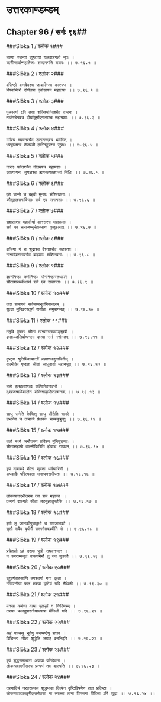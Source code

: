 उत्तरकाण्डम्डम्
===============================


## Chapter 96  / सर्गः ९६##


###Slōka 1 / श्लोक १###


    तस्यां रजन्यां व्युष्टायां यज्ञवाटगतो नृपः ।
    ऋषीन्सर्वान्महातेजाः शब्दापयति राघवः ।। ७.९६.१ ॥


###Slōka 2 / श्लोक २###


    वसिष्ठो वामदेवश्च जाबालिरथ काश्यपः ।
    विश्वामित्रो दीर्घतपा दुर्वासाश्च महातपाः ।। ७.९६.२ ॥


###Slōka 3 / श्लोक ३###


    पुलस्त्यो ऽपि तथा शक्तिर्भार्गवश्चैव वामनः ।
    मार्कण्डेयश्च दीर्घायुर्मौद्गल्यश्च महायशाः ।। ७.९६.३ ॥


###Slōka 4 / श्लोक ४###


    गर्गश्च च्यवनश्चैव शतानन्दश्च धर्मवित् ।
    भरद्वाजश्च तेजस्वी ह्यग्निपुत्रश्च सुप्रभः ।। ७.९६.४ ॥


###Slōka 5 / श्लोक ५###


    नारदः पर्वतश्चैव गौतमश्च महायशाः ।
    कात्यायनः सुयज्ञश्च ह्यगस्त्यस्तपसां निधिः ।। ७.९६.५ ॥


###Slōka 6 / श्लोक ६###


    एते चान्ये च बहवो मुनयः संशितव्रताः ।
    कौतूहलसमाविष्टाः सर्व एव समागताः ।। ७.९६.६ ॥


###Slōka 7 / श्लोक ७###


    राक्षसाश्च महावीर्या वानराश्च महाबलाः ।
    सर्व एव समाजग्मुर्महात्मानः कुतूहलात् ।। ७.९६.७ ॥


###Slōka 8 / श्लोक ८###


    क्षत्रिया ये च शूद्राश्च वैश्याश्चैव सहस्रशः ।
    नानादेशगताश्चैव ब्राह्मणाः संशितव्रताः ।। ७.९६.८ ॥


###Slōka 9 / श्लोक ९###


    ज्ञाननिष्ठाः कर्मनिष्ठाः योगनिष्ठास्तथापरे ।
    सीताशपथवीक्षार्थं सर्व एव समागताः ।। ७.९६.९ ॥


###Slōka 10 / श्लोक १०###


    तदा समागतं सर्वमश्मभूतमिवाचलम् ।
    श्रुत्वा मुनिवरस्तूर्णं ससीतः समुपागमत् ।। ७.९६.१० ॥


###Slōka 11 / श्लोक ११###


    तमृषिं पृष्ठतः सीता त्वन्वगच्छदवाङ्मुखी ।
    कृताञ्जलिर्बाष्पगला कृत्वा रामं मनोगतम् ।। ७.९६.११ ॥


###Slōka 12 / श्लोक १२###


    दृष्ट्वा श्रुतिमिवायान्तीं ब्रह्माणमनुगामिनीम् ।
    वाल्मीकेः पृष्ठतः सीतां साधुवादो महानभूत् ।। ७.९६.१२ ॥


###Slōka 13 / श्लोक १३###


    ततो हलहलाशब्दः सर्वेषामेवमाबभौ ।
    दुःखजन्मविशालेन शोकेनाकुलितात्मनाम् ।। ७.९६.१३ ॥


###Slōka 14 / श्लोक १४###


    साधु रामेति केचित्तु साधु सीतेति चापरे ।
    उभावेव च तत्रान्ये प्रेक्षकाः सम्प्रचुक्रुशुः ।। ७.९६.१४ ॥


###Slōka 15 / श्लोक १५###


    ततो मध्ये जनौघस्य प्रविश्य मुनिपुङ्गवः ।
    सीतासहायो वाल्मीकिरिति होवाच राघवम् ।। ७.९६.१५ ॥


###Slōka 16 / श्लोक १६###


    इयं दाशरथे सीता सुव्रता धर्मचारिणी ।
    अपवादैः परित्यक्ता ममाश्रमसमीपतः ।। ७.९६.१६ ॥


###Slōka 17 / श्लोक १७###


    लोकापवादभीतस्य तव राम महाव्रत ।
    प्रत्ययं दास्यते सीता तदनुज्ञातुमर्हसि ।। ७.९६.१७ ॥


###Slōka 18 / श्लोक १८###


    इमौ तु जानकीपुत्रावुभौ च यमजातकौ ।
    सुतौ तवैव दुर्धर्षौ सत्यमेतद्ब्रवीमि ते ।। ७.९६.१८ ॥


###Slōka 19 / श्लोक १९###


    प्रचेतसो ऽहं दशमः पुत्रो राघवनन्दन ।
    न स्मराम्यनृतं वाक्यमिमौ तु तव पुत्रकौ ।। ७.९६.१९ ॥


###Slōka 20 / श्लोक २०###


    बहुवर्षसहस्राणि तपश्चर्या मया कृता ।
    नोपाश्नीयां फलं तस्या दुष्टेयं यदि मैथिली ।। ७.९६.२० ॥


###Slōka 21 / श्लोक २१###


    मनसा कर्मणा वाचा भूतपूर्वं न किल्बिषम् ।
    तस्याः फलमुपाश्नीयामपापा मैथिली यदि ।। ७.९६.२१ ॥


###Slōka 22 / श्लोक २२###


    अहं पञ्चसु भूतेषु मनष्षष्ठेषु राघव ।
    विचिन्त्य सीतां शुद्धेति जग्राह वननिर्झरे ।। ७.९६.२२ ॥


###Slōka 23 / श्लोक २३###


    इयं शुद्धसमाचारा अपापा पतिदेवता ।
    लोकापवादभीतस्य प्रत्ययं तव दास्यति ।। ७.९६.२३ ॥


###Slōka 24 / श्लोक २४###


    तस्मादियं नरवरात्मज शुद्धभावा दिव्येन दृष्टिविषयेण तदा प्रविष्टा ।
    लोकापवादकलुषीकृतचेतसा या त्यक्ता त्वया प्रियतमा विदिता ऽपि शुद्धा ।। ७.९६.२४ ।।


